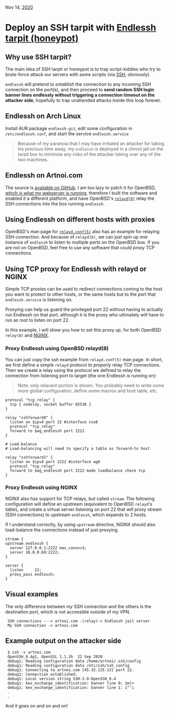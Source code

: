 Nov 14, [2020](/blog/2020/)

# Deploy an SSH tarpit with [Endlessh tarpit (honeypot)](https://nullprogram.com/blog/2019/03/22/)

## Why use SSH tarpit?

The main idea of SSH tarpit or honeypot is to trap script-kiddies who try to brute-force attack our servers with some scripts (via [SSH](<https://en.wikipedia.org/wiki/SSH_(Secure_Shell)>), obviously).

`endlessh` will pretend to _establish_ the connection to any incoming SSH connection on the port(s), and then proceed to **send random SSH login banner lines endlessly without triggering a connection timeout on the attacker side**, hopefully to trap unattended attacks inside this loop forever.

## Endlessh on Arch Linux

Install AUR package `endlessh-git`, edit some configuration in `/etc/endlessh.conf`, and start the service `endlessh.service`

> Because of my paranoia that I may have irritated an attacker for taking his precious time away, my `endlessh` is deployed in a chroot jail on the tarpit box to minimize any risks of the attacker taking over any of the two machines.

## Endlessh on Artnoi.com

The source is [available on GitHub](https://github.com/skeeto/endlessh). I am too lazy to patch it for OpenBSD, [which is what my webserver is running](/blog/2020/bsdbox/), therefore I built the software and enabled it a different platform, and have OpenBSD's [`relayd(8)`](https://man.openbsd.org/relayd.8) relay the SSH connections into the box running `endlessh`.

## Using Endlessh on different hosts with proxies

OpenBSD's man page for [`relayd.conf(5)`](https://man.openbsd.org/relayd.conf.5) also has an example for relaying SSH connection. And because of `relayd(8)`, we can just spin up one instance of `endlessh` to listen to multiple ports on the OpenBSD box. If you are not on OpenBSD, feel free to use any software that could proxy TCP connections.

## Using TCP proxy for Endlessh with relayd or NGINX

Simple TCP proxies can be used to redirect connections coming to the host you want to protect to other hosts, or the same hosts but to the port that `endlessh.service` is listening on.

Proxying can help us guard the privileged port 22 without having to actually run Endlessh on that port, although it is the proxy who ultimately will have to run as root to listen on port 22.

In this example, I will show you how to set this proxy up, for both OpenBSD `relay(8)` and [NGINX](https://nginx.com).

### Proxy Endlessh using OpenBSD relayd(8)

You can just copy the ssh example from `relayd.conf(5)` man page. In short, we first define a simple `relayd` protocol to _properly_ relay TCP connections. Then we create a relay using the protocol we defined to relay the connection from listening port to target (the one Endlessh is running on):

> Note: only relavant portion is shown. You probably need to write some more global configuration, define some macros and host table, etc.

    protocol "tcp_relay" {
      tcp { nodelay, socket buffer 65536 }
    }

    relay "sshforward0" {
      listen on $ipv4 port 22 #interface vio0
      protocol "tcp_relay"
      forward to $wg_endlessh port 2222
    }

    # Load-balance
    # Load-balancing will need to specify a table as forward-to host

    relay "sshforward1" {
      listen on $ipv4 port 2222 #interface wg0
      protocol "tcp_relay"
      forward to $wg_endlessh port 2222 mode loadbalance check tcp
    }

### Proxy Endlessh using NGINX

NGINX also has support for TCP relays, but called `stream`. The following configuration will define an upstream (equivalent to OpenBSD `relayd`'s _table_), and create a virtual server listening on port 22 that will proxy stream (SSH connections) to upstream `endlessh`, which expands to 2 hosts.

If I understand correctly, by using `upstream` directive, NGINX should also load-balance the connections instead of just proxying.

    stream {
    upstream endlessh {
      server 127.0.0.1:2222 max_conns=3;
      server 10.8.0.69:2222;
    }

    server {
      listen     22;
      proxy_pass endlessh;
    }

## Visual examples

The only difference between _my_ SSH connection and the others is the destination port, which is not accessible outside of my VPN.

     SSH connections ---> artnoi.com -(relay)-> Endlessh jail server
     My SSH connection -> artnoi.com

## Example output on the attacker side

     $ ssh -v artnoi.com
     OpenSSH_8.4p1, OpenSSL 1.1.1h  22 Sep 2020
     debug1: Reading configuration data /home/artnoi/.ssh/config
     debug1: Reading configuration data /etc/ssh/ssh_config
     debug1: Connecting to artnoi.com [45.32.125.13] port 22.
     debug1: Connection established.
     debug1: Local version string SSH-2.0-OpenSSH_8.4
     debug1: kex_exchange_identification: banner line 0: 1m]+
     debug1: kex_exchange_identification: banner line 1: i^'i
     .
     .

And it goes on and on and on!
